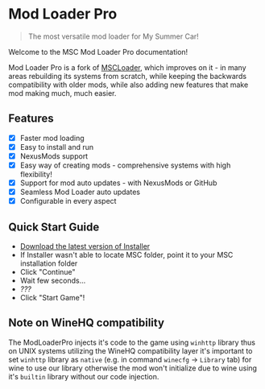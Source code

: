 # Mod Loader Pro

> The most versatile mod loader for My Summer Car!

Welcome to the MSC Mod Loader Pro documentation!

Mod Loader Pro is a fork of [MSCLoader](https://github.com/piotrulos/MSCModLoader), which improves on it - in many areas rebuilding its systems from scratch, while keeping the backwards compatibility with older mods, while also adding new features that make mod making much, much easier.

## Features

- [x] Faster mod loading
- [x] Easy to install and run
- [x] NexusMods support
- [x] Easy way of creating mods - comprehensive systems with high flexibility!
- [x] Support for mod auto updates - with NexusMods or GitHub
- [x] Seamless Mod Loader auto updates
- [x] Configurable in every aspect

## Quick Start Guide

- [Download the latest version of Installer](https://github.com/MSCLoaderPro/docs/releases)
- If Installer wasn't able to locate MSC folder, point it to your MSC installation folder
- Click "Continue"
- Wait few seconds...
- *???*
- Click "Start Game"!

<script>
var sequence = [ 38, 38, 40, 40, 37, 39, 37, 39, 66, 65 ];
var position = 0;

document.addEventListener('keydown', function(event) {
    if (event.keyCode == sequence[position]) {
        position++;
        if (position >= sequence.length) {
            window.location.href = "#/Snake.md";
        }
    }
    else {
        position = 0;
    }
});
</script>

## Note on WineHQ compatibility

The ModLoaderPro injects it's code to the game using `winhttp` library thus on UNIX systems utilizing the WineHQ compatibility layer it's important to set `winhttp` library as `native` (e.g. in command `winecfg` -> `Library` tab) for wine to use our library otherwise the mod won't initialize due to wine using it's `builtin` library without our code injection.
